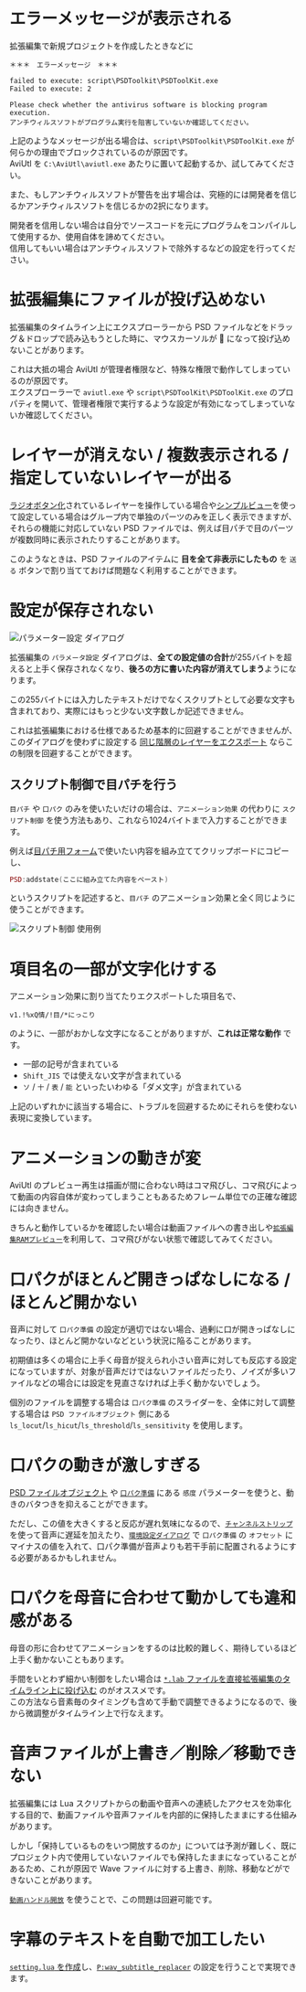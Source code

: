 # エラーメッセージが表示される

拡張編集で新規プロジェクトを作成したときなどに

```
＊＊＊　エラーメッセージ　＊＊＊

failed to execute: script\PSDToolkit\PSDToolKit.exe
Failed to execute: 2

Please check whether the antivirus software is blocking program execution.
アンチウィルスソフトがプログラム実行を阻害していないか確認してください。
```

上記のようなメッセージが出る場合は、`script\PSDToolkit\PSDToolKit.exe` が何らかの理由でブロックされているのが原因です。  
AviUtl を `C:\AviUtl\aviutl.exe` あたりに置いて起動するか、試してみてください。

また、もしアンチウィルスソフトが警告を出す場合は、究極的には開発者を信じるかアンチウィルスソフトを信じるかの2択になります。

開発者を信用しない場合は自分でソースコードを元にプログラムをコンパイルして使用するか、使用自体を諦めてください。  
信用してもいい場合はアンチウィルスソフトで除外するなどの設定を行ってください。

# 拡張編集にファイルが投げ込めない

拡張編集のタイムライン上にエクスプローラーから PSD ファイルなどをドラッグ＆ドロップで読み込もうとした時に、マウスカーソルが 🚫 になって投げ込めないことがあります。

これは大抵の場合 AviUtl が管理者権限など、特殊な権限で動作してしまっているのが原因です。  
エクスプローラーで `aviutl.exe` や `script\PSDToolKit\PSDToolKit.exe` のプロパティを開いて、管理者権限で実行するような設定が有効になってしまっていないか確認してください。

# レイヤーが消えない / 複数表示される / 指定していないレイヤーが出る

[ラジオボタン化](https://oov.github.io/psdtool/manual.html#original-feature-asterisk)されているレイヤーを操作している場合や[シンプルビュー](pfv.md#PSDToolKit_で_PSDTool_のお気に入りを読み込む)を使って設定している場合はグループ内で単独のパーツのみを正しく表示できますが、それらの機能に対応していない PSD ファイルでは、例えば目パチで目のパーツが複数同時に表示されたりすることがあります。

このようなときは、PSD ファイルのアイテムに **目を全て非表示にしたもの** を `送る` ボタンで割り当てておけば問題なく利用することができます。

# 設定が保存されない

![`パラメーター設定` ダイアログ](assets/faq-paramdlg.png)

拡張編集の `パラメータ設定` ダイアログは、**全ての設定値の合計**が255バイトを超えると上手く保存されなくなり、**後ろの方に書いた内容が消えてしまう**ようになります。

この255バイトには入力したテキストだけでなくスクリプトとして必要な文字も含まれており、実際にはもっと少ない文字数しか記述できません。

これは拡張編集における仕様であるため基本的に回避することができませんが、このダイアログを使わずに設定する [同じ階層のレイヤーをエクスポート](tutorial.md#*.anm_ファイルを作成する) ならこの制限を回避することができます。

## スクリプト制御で目パチを行う

`目パチ` や `口パク` のみを使いたいだけの場合は、`アニメーション効果` の代わりに `スクリプト制御` を使う方法もあり、これなら1024バイトまで入力することができます。

例えば[目パチ用フォーム](psd.md#目パチ_を_Lua_スクリプトから使う)で使いたい内容を組み立ててクリップボードにコピーし、

```lua
PSD:addstate(ここに組み立てた内容をペースト)
```

というスクリプトを記述すると、`目パチ` のアニメーション効果と全く同じように使うことができます。

![`スクリプト制御` 使用例](assets/faq-blinker.png)

# 項目名の一部が文字化けする

アニメーション効果に割り当てたりエクスポートした項目名で、

`v1.!%xQ情/!目/*にっこり`

のように、一部がおかしな文字になることがありますが、**これは正常な動作** です。

- 一部の記号が含まれている
- `Shift_JIS` では使えない文字が含まれている
- `ソ` / `十` / `表` / `能` といったいわゆる「ダメ文字」が含まれている

上記のいずれかに該当する場合に、トラブルを回避するためにそれらを使わない表現に変換しています。

# アニメーションの動きが変

AviUtl のプレビュー再生は描画が間に合わない時はコマ飛びし、コマ飛びによって動画の内容自体が変わってしまうこともあるためフレーム単位での正確な確認には向きません。

きちんと動作しているかを確認したい場合は動画ファイルへの書き出しや[`拡張編集RAMプレビュー`](plugins.md#拡張編集RAMプレビュー)を利用して、コマ飛びがない状態で確認してみてください。

# 口パクがほとんど開きっぱなしになる / ほとんど開かない

音声に対して `口パク準備` の設定が適切ではない場合、過剰に口が開きっぱなしになったり、ほとんど開かないなどという状況に陥ることがあります。

初期値は多くの場合に上手く母音が捉えられ小さい音声に対しても反応する設定になっていますが、対象が音声だけではないファイルだったり、ノイズが多いファイルなどの場合には設定を見直さなければ上手く動かないでしょう。

個別のファイルを調整する場合は `口パク準備` のスライダーを、全体に対して調整する場合は `PSD ファイルオブジェクト` 側にある `ls_locut`/`ls_hicut`/`ls_threshold`/`ls_sensitivity` を使用します。

# 口パクの動きが激しすぎる

[PSD ファイルオブジェクト](obj.md#PSD_ファイルオブジェクト) や [`口パク準備`](prep.md#口パク準備@PSDToolKit) にある `感度` パラメーターを使うと、動きのバタつきを抑えることができます。

ただし、この値を大きくすると反応が遅れ気味になるので、[`チャンネルストリップ`](audio.md#チャンネルストリップ) を使って音声に遅延を加えたり、[`環境設定ダイアログ`](setting.md#環境設定ダイアログ) で `口パク準備` の `オフセット` にマイナスの値を入れて、口パク準備が音声よりも若干手前に配置されるようにする必要があるかもしれません。

# 口パクを母音に合わせて動かしても違和感がある

母音の形に合わせてアニメーションをするのは比較的難しく、期待しているほど上手く動かないこともあります。

手間をいとわず細かい制御をしたい場合は [`*.lab` ファイルを直接拡張編集のタイムライン上に投げ込む](plugins.md#*.lab_ファイル) のがオススメです。  
この方法なら音素毎のタイミングも含めて手動で調整できるようになるので、後から微調整がタイムライン上で行なえます。

# 音声ファイルが上書き／削除／移動できない

拡張編集には Lua スクリプトからの動画や音声への連続したアクセスを効率化する目的で、動画ファイルや音声ファイルを内部的に保持したままにする仕組みがあります。

しかし「保持しているものをいつ開放するのか」については予測が難しく、既にプロジェクト内で使用していないファイルでも保持したままになっていることがあるため、これが原因で Wave ファイルに対する上書き、削除、移動などができないことがあります。

[`動画ハンドル開放`](plugins.md#動画ハンドル開放) を使うことで、この問題は回避可能です。

# 字幕のテキストを自動で加工したい

[`setting.lua` を作成](setting.md#設定のカスタマイズ)し、[`P:wav_subtitle_replacer`](setting.md#P:wav_subtitle_replacer) の設定を行うことで実現できます。
